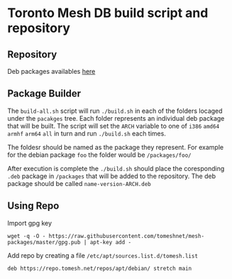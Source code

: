 # Toronto Mesh DB build script and repository

## Repository

Deb packages availables [here](https://repo.tomesh.net/repos/apt/debian/pool/main/)

## Package Builder

The `build-all.sh` script will run `./build.sh` in each of the folders locaged under the `pacakges` tree. Each folder represents an individual deb package that will be built. The script will set the `ARCH` variable to one of `i386` `amd64` `armhf` `arm64` `all` in turn and run `./build.sh` each times.

The foldesr should be named as the package they represent. For example for the debian package `foo` the folder would be `/packages/foo/`

After execution is complete the `./build.sh` should place the coresponding `.deb` package in `/packages` that will be added to the repository. The deb package should be called `name-version-ARCH.deb`

## Using Repo

Import gpg key
```
wget -q -O - https://raw.githubusercontent.com/tomeshnet/mesh-packages/master/gpg.pub | apt-key add -
```

Add repo by creating a file `/etc/apt/sources.list.d/tomesh.list`
```
deb https://repo.tomesh.net/repos/apt/debian/ stretch main
```
